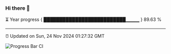 ### Hi there 👋

⏳ Year progress { ██████████████████████████▁▁▁▁ } 89.63 %

---

⏰ Updated on Sun, 24 Nov 2024 01:27:32 GMT

![Progress Bar CI](https://github.com/liununu/liununu/workflows/Progress%20Bar%20CI/badge.svg)
